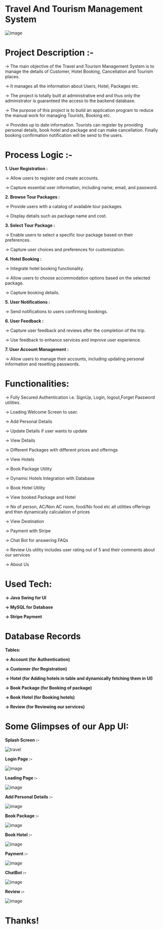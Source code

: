 # Travel And Tourism Management System

![image](https://github.com/Shivam-Gupta-Developer/Travel-And-Tourism-Management-System/assets/143593011/1b048917-a247-4e93-85b5-53274f903c0b)

# Project Description :-
-> The main objective of the Travel and Tourism Management System is to manage the details of Customer, Hotel Booking, Cancellation and Tourism places. 					

-> It manages all the information about Users, Hotel, Packages etc. 

-> The project is totally built at administrative end and thus only the administrator is guaranteed the access to the backend database. 

-> The purpose of this project is to build an application program to reduce the manual work for managing Tourists, Booking etc. 

-> Provides up to date information. Tourists can register by providing personal details, book hotel and package and can make cancellation. Finally booking confirmation notification will be send to the users. 

# Process Logic :-
**1. User Registration :**

-> Allow users to register and create accounts. 

-> Capture essential user information, including name, email, and password.

**2. Browse Tour Packages :**

-> Provide users with a catalog of available tour packages. 

-> Display details such as package name and cost. 

**3. Select Tour Package :** 

-> Enable users to select a specific tour package based on their preferences. 

-> Capture user choices and preferences for customization. 

**4. Hotel Booking :**

-> Integrate hotel booking functionality. 

-> Allow users to choose accommodation options based on the selected package. 

-> Capture booking details. 

**5. User Notifications :**

-> Send notifications to users confirming bookings. 

**6. User Feedback :** 

-> Capture user feedback and reviews after the completion of the trip. 

-> Use feedback to enhance services and improve user experience. 

**7. User Account Management :** 

-> Allow users to manage their accounts, including updating personal information and resetting passwords.

# Functionalities:
-> Fully Secured Authentication i.e. SignUp, Login, logout,Forget Password utilities.

-> Loading Welcome Screen to user.

-> Add Personal Details

-> Update Details if user wants to update

-> View Details

-> Different Packages with different prices and offerings

-> View Hotels

-> Book Package Utility

-> Dynamic Hotels Integration with Database

-> Book Hotel Utility

-> View booked Package and Hotel

-> No of person, AC/Non AC room, food/No food etc all utilities offerings and then dynamically calculation of prices

-> View Destination

-> Payment with Stripe

-> Chat Bot for answering FAQs

-> Review Us utility includes user rating out of 5 and their comments about our services

-> About Us

# Used Tech:
**-> Java Swing for UI**

**-> MySQL for Database**

**-> Stripe Payment**

# Database Records

**Tables:**

**-> Account (for Authentication)**

**-> Customer (for Registration)**

**-> Hotel (for Adding hotels in table and dynamically fetching them in UI)**

**-> Book Package (for Booking of package)**

**-> Book Hotel (for Booking hotels)**

**-> Review (for Reviewing our services)**

# Some Glimpses of our App UI:

**Splash Screen :-**

![travel](https://github.com/Shivam-Gupta-Developer/Travel-And-Tourism-Management-System/assets/143593011/9a1bf773-cb1a-4d31-8d8e-dfdba7811076)

**Login Page :-**

![image](https://github.com/Shivam-Gupta-Developer/Travel-And-Tourism-Management-System/assets/143593011/f40364da-2721-44eb-b0c8-2d3741b90d2e)

**Loading Page :-**

![image](https://github.com/Shivam-Gupta-Developer/Travel-And-Tourism-Management-System/assets/143593011/1ec763ec-1c3c-403c-9220-535dd8dbf685)

**Add Personal Details :-**

![image](https://github.com/Shivam-Gupta-Developer/Travel-And-Tourism-Management-System/assets/143593011/1e2d7457-eceb-4dcc-a8ff-cf48b67550cf)

**Book Package :-**

![image](https://github.com/Shivam-Gupta-Developer/Travel-And-Tourism-Management-System/assets/143593011/e84e15ba-ce1e-40b0-89ce-f97ebc34de84)

**Book Hotel :-**

![image](https://github.com/Shivam-Gupta-Developer/Travel-And-Tourism-Management-System/assets/143593011/56ce15bd-e2f7-49c3-9ba6-c59905b0ff52)

**Payment :-**

![image](https://github.com/Shivam-Gupta-Developer/Travel-And-Tourism-Management-System/assets/143593011/8cff5d32-c88a-4b84-90c1-e0b5737f6646)

**ChatBot :-**

![image](https://github.com/Shivam-Gupta-Developer/Travel-And-Tourism-Management-System/assets/143593011/fb9436b6-81f3-4219-a9c3-8d56981af37c)

**Review :-**

![image](https://github.com/Shivam-Gupta-Developer/Travel-And-Tourism-Management-System/assets/143593011/173497ea-4a74-45d9-adc6-f3bc22f3b047)


# Thanks!

